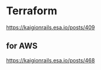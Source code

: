 # Terraform

https://kaigionrails.esa.io/posts/409

## for AWS

https://kaigionrails.esa.io/posts/468
